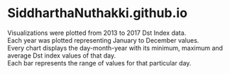 # SiddharthaNuthakki.github.io
Visualizations were plotted from 2013 to 2017 Dst Index data. <br>
Each year was plotted representing January to December values. <br>
Every chart displays the day-month-year with its minimum, maximum and average Dst index values of that day. <br>
Each bar represents the range of values for that particular day. <br>
